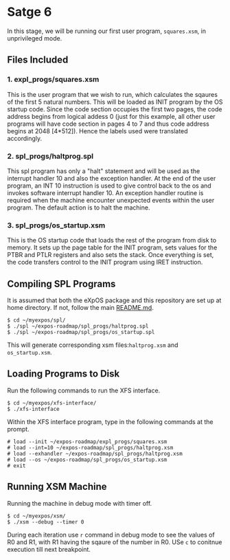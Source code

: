 # Satge 6

In this stage, we will be running our first user program, `squares.xsm`, in unprivileged mode.

## Files Included

### 1. expl_progs/squares.xsm

This is the user program that we wish to run, which calculates the sqaures of the first 5 natural numbers. This will be loaded as INIT program by the OS startup code. Since the code section occupies the first two pages, the code address begins from logical addess 0 (just for this example, all other user programs will have code section in pages 4 to 7 and thus code address begins at 2048 [4*512]). Hence the labels used were translated accordingly.

### 2. spl_progs/haltprog.spl

This spl program has only a "halt" statement and will be used as the interrupt handler 10 and also the exception handler. At the end of the user program, an INT 10 instruction is used to give control back to the os and invokes software interrupt handler 10. An exception handler routine is required when the machine encounter unexpected events within the user program. The default action is to halt the machine.

### 3. spl_progs/os_startup.xsm

This is the OS startup code that loads the rest of the program from disk to memory. It sets up the page table for the INIT program, sets values for the PTBR and PTLR registers and also sets the stack. Once everything is set, the code transfers control to the INIT program using IRET instruction.

## Compiling SPL Programs

It is assumed that both the eXpOS package and this repository are set up at home directory. If not, follow the main [README.md](/README.md).

```
$ cd ~/myexpos/spl/
$ ./spl ~/expos-roadmap/spl_progs/haltprog.spl
$ ./spl ~/expos-roadmap/spl_progs/os_startup.spl
```

This will generate corresponding xsm files:`haltprog.xsm` and `os_startup.xsm`.

## Loading Programs to Disk

Run the following commands to run the XFS interface.

```
$ cd ~/myexpos/xfs-interface/
$ ./xfs-interface
```

Within the XFS interface program, type in the following commands at the prompt.

```
# load --init ~/expos-roadmap/expl_progs/squares.xsm
# load --int=10 ~/expos-roadmap/spl_progs/haltprog.xsm
# load --exhandler ~/expos-roadmap/spl_progs/haltprog.xsm
# load --os ~/expos-roadmap/spl_progs/os_startup.xsm
# exit
```

## Running XSM Machine

Running the machine in debug mode with timer off.

```
$ cd ~/myexpos/xsm/
$ ./xsm --debug --timer 0
```

During each iteration use `r` command in debug mode to see the values of R0 and R1, with R1 having the sqaure of the number in R0. USe `c` to conitnue execution till next breakpoint.
